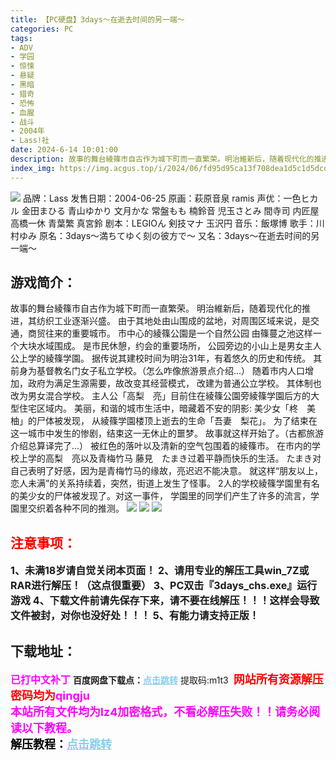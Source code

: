 ```yaml
---
title: 【PC硬盘】3days～在逝去时间的另一端～
categories: PC
tags:
- ADV
- 学园
- 惊悚
- 悬疑
- 黑暗
- 猎奇
- 恐怖
- 血腥
- 战斗
- 2004年
- Lass!社
date: 2024-6-14 10:01:00
description: 故事的舞台綾篠市自古作为城下町而一直繁荣。明治維新后，随着现代化的推进，其纺织工业逐渐兴盛。由于其地处由山围成的盆地，对周围区域来说，是交通，商贸往来的重要城市。市中心的綾篠公園是一个自然公园由篠蔓之池这样一个大块水域围成。是市民休憩，约会的重要场所，
index_img: https://img.acgus.top/i/2024/06/fd95d95ca13f708dea1d5c1d5dcde14b.webp
---
```

![](https://img.acgus.top/i/2024/06/fd95d95ca13f708dea1d5c1d5dcde14b.webp)
品牌：Lass
发售日期：2004-06-25
原画：萩原音泉 ramis
声优：一色ヒカル 金田まひる 青山ゆかり 文月かな 常盤もも 楠鈴音 児玉さとみ 間寺司 内匠屋 高橋一休 青葉繁 真宮鈴
剧本：LEGIOん 剣技マナ 玉沢円
音乐：飯塚博
歌手：川村ゆみ
原名：3days～満ちてゆく刻の彼方で～
又名：3days～在逝去时间的另一端～

## 游戏简介：
故事的舞台綾篠市自古作为城下町而一直繁荣。
明治維新后，随着现代化的推进，其纺织工业逐渐兴盛。
由于其地处由山围成的盆地，对周围区域来说，是交通，商贸往来的重要城市。
市中心的綾篠公園是一个自然公园
由篠蔓之池这样一个大块水域围成。
是市民休憩，约会的重要场所，
公园旁边的小山上是男女主人公上学的綾篠学園。
据传说其建校时间为明治31年，有着悠久的历史和传统。
其前身为基督教名门女子私立学校。（怎么咋像旅游景点介绍...）
随着市内人口增加，政府为满足生源需要，故改变其经营模式，
改建为普通公立学校。
其体制也改为男女混合学校。
主人公「高梨　亮」目前住在綾篠公園旁綾篠学園后方的大型住宅区域内。
美丽，和谐的城市生活中，暗藏着不安的阴影:
美少女「柊　美柚」的尸体被发现，
从綾篠学園楼顶上逝去的生命「吾妻　梨花」。
为了结束在这一城市中发生的惨剧，结束这一无休止的噩梦。
故事就这样开始了。（古都旅游介绍总算译完了...）
被红色的落叶以及清新的空气包围着的綾篠市。
在市内的学校上学的高梨　亮以及青梅竹马 藤見　たまき过着平静而快乐的生活。
たまき对自己表明了好感，因为是青梅竹马的缘故，亮迟迟不能决意。
就这样“朋友以上，恋人未满”的关系持续着，突然，街道上发生了怪事。
2人的学校綾篠学園里有名的美少女的尸体被发现了。对这一事件，
学園里的同学们产生了许多的流言，学園里交织着各种不同的推测。
![](https://img.acgus.top/i/2024/06/7a2986750dd0da4c2e7f87eecb97e921.webp)
![](https://img.acgus.top/i/2024/06/4a87434159d187b9e2bb74745797f096.webp)
![](https://img.acgus.top/i/2024/06/13edd89adb70c9f287bc3a78417a682a.webp)






## <font color=#FF0000 >注意事项：</font>
<font size=3><b>1、未满18岁请自觉关闭本页面！
2、请用专业的解压工具win_7Z或RAR进行解压！（这点很重要）
3、PC双击『3days_chs.exe』运行游戏
4、下载文件前请先保存下来，请不要在线解压！！！这样会导致文件被封，对你也没好处！！！
5、有能力请支持正版！</b></font>

## 下载地址：
<font color=#FF00FF size=3><b>已打中文补丁</b></font>
<b>百度网盘下载点：</b><a href="https://pan.baidu.com/s/1ITAWGHBnpvPiGdJpO3yL_A?pwd=m1t3" style="color: #87CEEB;"><b>点击跳转</b></a> 提取码:m1t3
<a style="padding: 0" href="https://post.qingju.org/AD/"><img style="max-width:100%" src="https://img.acgus.top/i/2024/07/478f689b8021d8d499ab43d21acf137a.gif" alt=""></a>
<b><font color=#FF0000 size=4>网站所有资源解压密码均为</b></font><b><font color=#FF00FF size=4>qingju</font><font color=#FF0000 ></font></b><br><b><font color=#FF00FF size=4>本站所有文件均为lz4加密格式，不看必解压失败！！请务必阅读以下教程。</b></font><br><b><font color=#000 size=4>解压教程：</b><a href="https://post.qingju.org/tutorial/000/" style="color: #87CEEB;"><b>点击跳转</b></a>